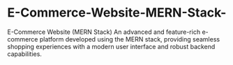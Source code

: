 # E-Commerce-Website-MERN-Stack-
E-Commerce Website (MERN Stack) An advanced and feature-rich e-commerce platform developed using the MERN stack, providing seamless shopping experiences with a modern user interface and robust backend capabilities.
